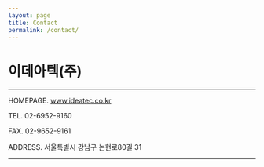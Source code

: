 ```yaml
---
layout: page
title: Contact
permalink: /contact/
---
```


# 이데아텍(주)

***

HOMEPAGE.   www.ideatec.co.kr

TEL.   02-6952-9160         

FAX.   02-9652-9161

ADDRESS.   서울특별시 강남구 논현로80길 31 

***
